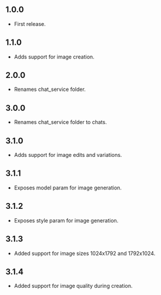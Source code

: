 ## 1.0.0
* First release.

## 1.1.0
* Adds support for image creation.

## 2.0.0
* Renames chat_service folder.

## 3.0.0
* Renames chat_service folder to chats.

## 3.1.0
* Adds support for image edits and variations.

## 3.1.1
* Exposes model param for image generation.

## 3.1.2
* Exposes style param for image generation.

## 3.1.3
* Added support for image sizes 1024x1792 and 1792x1024.

## 3.1.4
* Added support for image quality during creation.

